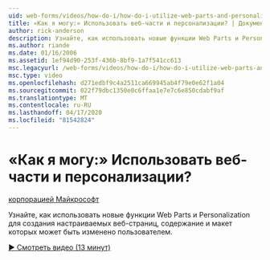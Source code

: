 ```yaml
---
uid: web-forms/videos/how-do-i/how-do-i-utilize-web-parts-and-personalization
title: «Как я могу:» Использовать веб-части и персонализации? | Документы Майкрософт
author: rick-anderson
description: Узнайте, как использовать новые функции Web Parts и Personalization для создания настраиваемых веб-страниц, содержание и макет которых может быть изменено пользователем.
ms.author: riande
ms.date: 01/16/2006
ms.assetid: 1ef94d90-253f-436b-8bf9-1a7f541cc613
msc.legacyurl: /web-forms/videos/how-do-i/how-do-i-utilize-web-parts-and-personalization
msc.type: video
ms.openlocfilehash: d271edbf9c4a2511ca669945ab4f79e0e62f1a04
ms.sourcegitcommit: 022f79dbc1350e0c6ffaa1e7e7c6e850cdabf9af
ms.translationtype: MT
ms.contentlocale: ru-RU
ms.lasthandoff: 04/17/2020
ms.locfileid: "81542824"
---
```

# <a name="how-do-i-utilize-web-parts-and-personalization"></a>«Как я могу:» Использовать веб-части и персонализации?

[корпорацией Майкрософт](https://github.com/microsoft)

Узнайте, как использовать новые функции Web Parts и Personalization для создания настраиваемых веб-страниц, содержание и макет которых может быть изменено пользователем.

[&#9654; Смотреть видео (13 минут)](https://channel9.msdn.com/Blogs/ASP-NET-Site-Videos/how-do-i-utilize-web-parts-and-personalization)
